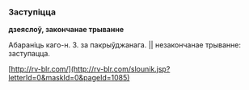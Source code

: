 ### Заступіцца
**дзеяслоў, закончанае трыванне**

Абараніць каго-н. З. за пакрыўджанага. || незакончанае трыванне: заступацца.

<a rel="author">[http://rv-blr.com/](http://rv-blr.com/slounik.jsp?letterId=0&maskId=0&pageId=1085)</a>
